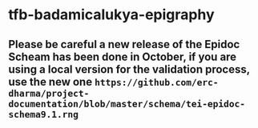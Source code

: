 # tfb-badamicalukya-epigraphy

## Please be careful a new release of the Epidoc Scheam has been done in October, if you are using a local version for the validation process, use the new one  `https://github.com/erc-dharma/project-documentation/blob/master/schema/tei-epidoc-schema9.1.rng`
